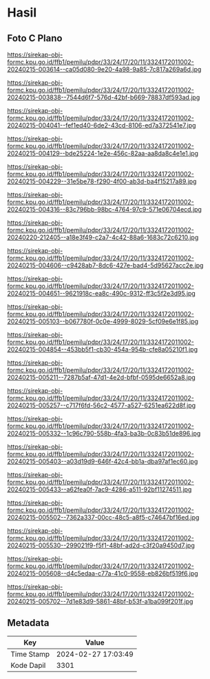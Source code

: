 # Hasil

## Foto C Plano

https://sirekap-obj-formc.kpu.go.id/ffb1/pemilu/pdpr/33/24/17/20/11/3324172011002-20240215-003614--ca05d080-9e20-4a98-9a85-7c817a269a6d.jpg

https://sirekap-obj-formc.kpu.go.id/ffb1/pemilu/pdpr/33/24/17/20/11/3324172011002-20240215-003838--7544d6f7-576d-42bf-b669-78837df593ad.jpg

https://sirekap-obj-formc.kpu.go.id/ffb1/pemilu/pdpr/33/24/17/20/11/3324172011002-20240215-004041--fef1ed40-6de2-43cd-8106-ed7a372541e7.jpg

https://sirekap-obj-formc.kpu.go.id/ffb1/pemilu/pdpr/33/24/17/20/11/3324172011002-20240215-004129--bde25224-1e2e-456c-82aa-aa8da8c4e1e1.jpg

https://sirekap-obj-formc.kpu.go.id/ffb1/pemilu/pdpr/33/24/17/20/11/3324172011002-20240215-004229--31e5be78-f290-4f00-ab3d-ba4f15217a89.jpg

https://sirekap-obj-formc.kpu.go.id/ffb1/pemilu/pdpr/33/24/17/20/11/3324172011002-20240215-004316--83c796bb-98bc-4764-97c9-571e06704ecd.jpg

https://sirekap-obj-formc.kpu.go.id/ffb1/pemilu/pdpr/33/24/17/20/11/3324172011002-20240220-212405--a18e3f49-c2a7-4c42-88a6-1683c72c6210.jpg

https://sirekap-obj-formc.kpu.go.id/ffb1/pemilu/pdpr/33/24/17/20/11/3324172011002-20240215-004606--c9428ab7-8dc6-427e-bad4-5d95627acc2e.jpg

https://sirekap-obj-formc.kpu.go.id/ffb1/pemilu/pdpr/33/24/17/20/11/3324172011002-20240215-004651--9621918c-ea8c-490c-9312-ff3c5f2e3d95.jpg

https://sirekap-obj-formc.kpu.go.id/ffb1/pemilu/pdpr/33/24/17/20/11/3324172011002-20240215-005103--b067780f-0c0e-4999-8029-5cf09e6e1f85.jpg

https://sirekap-obj-formc.kpu.go.id/ffb1/pemilu/pdpr/33/24/17/20/11/3324172011002-20240215-004854--453bb5f1-cb30-454a-954b-cfe8a05210f1.jpg

https://sirekap-obj-formc.kpu.go.id/ffb1/pemilu/pdpr/33/24/17/20/11/3324172011002-20240215-005211--7287b5af-47d1-4e2d-bfbf-0595de6652a8.jpg

https://sirekap-obj-formc.kpu.go.id/ffb1/pemilu/pdpr/33/24/17/20/11/3324172011002-20240215-005257--c717f6fd-56c2-4577-a527-6251ea622d8f.jpg

https://sirekap-obj-formc.kpu.go.id/ffb1/pemilu/pdpr/33/24/17/20/11/3324172011002-20240215-005332--1c96c790-558b-4fa3-ba3b-0c83b51de896.jpg

https://sirekap-obj-formc.kpu.go.id/ffb1/pemilu/pdpr/33/24/17/20/11/3324172011002-20240215-005403--a03d19d9-646f-42c4-bb1a-dba97af1ec60.jpg

https://sirekap-obj-formc.kpu.go.id/ffb1/pemilu/pdpr/33/24/17/20/11/3324172011002-20240215-005433--a62fea0f-7ac9-4286-a511-92bf11274511.jpg

https://sirekap-obj-formc.kpu.go.id/ffb1/pemilu/pdpr/33/24/17/20/11/3324172011002-20240215-005502--7362a337-00cc-48c5-a8f5-c74647bf16ed.jpg

https://sirekap-obj-formc.kpu.go.id/ffb1/pemilu/pdpr/33/24/17/20/11/3324172011002-20240215-005530--299021f9-f5f1-48bf-ad2d-c3f20a9450d7.jpg

https://sirekap-obj-formc.kpu.go.id/ffb1/pemilu/pdpr/33/24/17/20/11/3324172011002-20240215-005608--d4c5edaa-c77a-41c0-9558-eb826bf519f6.jpg

https://sirekap-obj-formc.kpu.go.id/ffb1/pemilu/pdpr/33/24/17/20/11/3324172011002-20240215-005702--7d1e83d9-5861-48bf-b53f-a1ba099f201f.jpg


## Metadata

| Key        | Value               |
| ---------- | ------------------- |
| Time Stamp | 2024-02-27 17:03:49 |
| Kode Dapil | 3301                |



